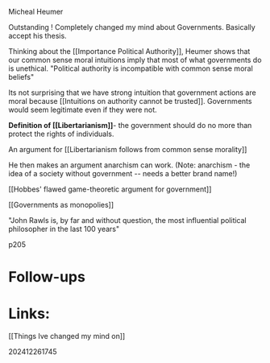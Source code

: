 Micheal Heumer

Outstanding ! Completely changed my mind about Governments. Basically accept his thesis. 

Thinking about the [[Importance Political Authority]], Heumer shows that our common sense moral intuitions imply that most of what governments do is unethical. "Political authority is incompatible with common sense moral beliefs"


Its not surprising that we have strong intuition that government actions are moral because
[[Intuitions on authority cannot be trusted]]. Governments would seem legitimate even if they were not.

**Definition of [[Libertarianism]]**- the government should do no more than protect the rights of individuals.

An argument for [[Libertarianism follows from common sense morality]]

He then makes an argument anarchism can work.  (Note: anarchism - the idea of a society without government -- needs a better brand name!)

[[Hobbes' flawed game-theoretic argument for government]]


[[Governments as monopolies]]


"John Rawls is, by far and without question, the most influential political philosopher in the last 100 years"

p205
# Follow-ups


# Links: 
[[Things Ive changed my mind on]]


202412261745
